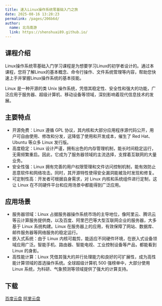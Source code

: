 ```yaml
---
title: 速入Linux操作系统零基础入门之旅
date: 2025-08-16 13:28:23
permalink: /pages/206b6d/
author: 
  name: 北鸟南游
  link: https://shenshuai89.github.io/
---
```

## 课程介绍
Linux操作系统零基础入门学习课程是为想要学习Linux的初学者设计的。通过本课程，您将了解Linux的基本概念、命令行操作、文件系统管理等内容，帮助您快速上手并掌握Linux操作系统的基本技能。

Linux 是一种开源的类 Unix 操作系统，凭借其稳定性、安全性和强大的功能，广泛应用于服务器、超级计算机、移动设备等领域，深刻影响着现代信息技术的发展。

## 主要特点
- 开源免费：Linux 遵循 GPL 协议，其内核和大部分应用程序源代码公开，用户可自由使用、修改和分发，这降低了使用和开发成本，催生了 Red Hat、Ubuntu 等众多 Linux 发行版。
- 高度稳定：Linux 设计严谨，拥有出色的内存管理机制，能长时间稳定运行，无需频繁重启。因此，它成为了服务器领域的主流选择，支撑着互联网的大量业务。
- 安全性强：Linux 拥有完善的用户权限管理和文件访问控制机制，能有效防止恶意软件和网络攻击。同时，其开源特性使得安全漏洞能被及时发现和修复。
- 可定制性高：开发者可根据自身需求，对 Linux 内核和系统组件进行定制，这让 Linux 在不同硬件平台和应用场景中都能得到广泛应用。

## 应用场景
- 服务器领域：Linux 占据服务器操作系统市场的主导地位，像阿里云、腾讯云等云计算服务提供商，以及百度、阿里巴巴等大型互联网企业的服务器，大多基于 Linux 系统构建。Linux 在服务器上的应用，有效保障了网站、数据库、邮件服务器等网络服务的稳定运行。
- 嵌入式系统：由于 Linux 内核可裁剪，能适应不同硬件环境，在嵌入式设备领域应用广泛。智能手机、路由器、智能电视、工业控制设备等产品，都能看到 Linux 的身影。
- 高性能计算：Linux 凭借其强大的并行处理能力和良好的可扩展性，成为高性能计算领域的首选操作系统。全球超级计算机 500 强榜单中，大部分使用 Linux 系统，为科研、气象预测等领域提供了强大的计算支持。

## 下载
[百度云盘](https://pan.baidu.com/share/init?surl=q6WC7U_WYxgBmlKno2ur9g&pwd=wger)
[阿里云盘](https://www.aliyundrive.com/s/awT5zwF3JyZ)
